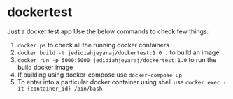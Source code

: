 # dockertest
Just a docker test app
Use the below commands to check few things:

1. `docker ps` to check all the running docker containers
2. `docker build -t jedidiahjeyaraj/dockertest:1.0 .` to build an image
3. `docker run -p 5000:5000 jedidiahjeyaraj/dockertest:1.0` to run the build docker image
4. If building using docker-compose use `docker-compose up`
5. To enter into a particular docker container using shell use `docker exec -it {container_id} /bin/bash`
